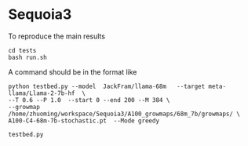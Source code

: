 # Sequoia3

To reproduce the main results

    cd tests
    bash run.sh
    
A command should be in the format like

    python testbed.py --model  JackFram/llama-68m   --target meta-llama/Llama-2-7b-hf  \
    --T 0.6 --P 1.0  --start 0 --end 200 --M 384 \
    --growmap /home/zhuoming/workspace/Sequoia3/A100_growmaps/68m_7b/growmaps/ \ A100-C4-68m-7b-stochastic.pt  --Mode greedy

`testbed.py` 




